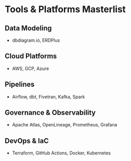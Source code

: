 # Tools & Platforms Masterlist

## Data Modeling
- dbdiagram.io, ERDPlus

## Cloud Platforms
- AWS, GCP, Azure

## Pipelines
- Airflow, dbt, Fivetran, Kafka, Spark

## Governance & Observability
- Apache Atlas, OpenLineage, Prometheus, Grafana

## DevOps & IaC
- Terraform, GitHub Actions, Docker, Kubernetes
